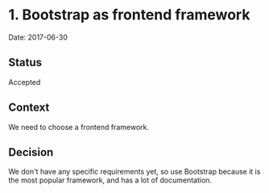 # 1. Bootstrap as frontend framework

Date: 2017-06-30

## Status

Accepted 

## Context

We need to choose a frontend framework.

## Decision

We don't have any specific requirements yet, so use Bootstrap because it is the most popular framework, and has a lot of documentation.
